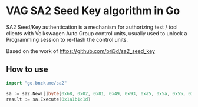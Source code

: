 # VAG SA2 Seed Key algorithm in Go

SA2 Seed/Key authentication is a mechanism for authorizing test / tool clients with Volkswagen Auto Group control units, usually used to unlock a Programming session to re-flash the control units.

Based on the work of https://github.com/bri3d/sa2_seed_key

## How to use

```go
import "go.bnck.me/sa2"

sa := sa2.New([]byte{0x68, 0x02, 0x81, 0x49, 0x93, 0xa5, 0x5a, 0x55, 0xaa, 0x4a, 0x05, 0x87, 0x81, 0x05, 0x95, 0x26, 0x68, 0x05, 0x82, 0x49, 0x84, 0x5a, 0xa5, 0xaa, 0x55, 0x87, 0x03, 0xf7, 0x80, 0x6a, 0x4c})
result := sa.Execute(0x1a1b1c1d)
```
